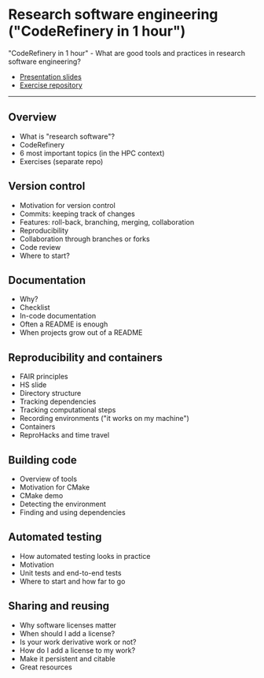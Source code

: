 # Research software engineering ("CodeRefinery in 1 hour")

"CodeRefinery in 1 hour" - What are good tools and practices in research software engineering?

- [Presentation slides](https://cicero.xyz/v3/remark/0.14.0/github.com/coderefinery/research-software-engineering/main/presentation.md/)
- [Exercise repository](https://coderefinery.github.io/research-software-engineering/)

---

## Overview

- What is "research software"?
- CodeRefinery
- 6 most important topics (in the HPC context)
- Exercises (separate repo)


## Version control

- Motivation for version control
- Commits: keeping track of changes
- Features: roll-back, branching, merging, collaboration
- Reproducibility
- Collaboration through branches or forks
- Code review
- Where to start?


## Documentation

- Why?
- Checklist
- In-code documentation
- Often a README is enough
- When projects grow out of a README


## Reproducibility and containers

- FAIR principles
- HS slide
- Directory structure
- Tracking dependencies
- Tracking computational steps
- Recording environments ("it works on my machine")
- Containers
- ReproHacks and time travel


## Building code

- Overview of tools
- Motivation for CMake
- CMake demo
- Detecting the environment
- Finding and using dependencies


## Automated testing

- How automated testing looks in practice
- Motivation
- Unit tests and end-to-end tests
- Where to start and how far to go


## Sharing and reusing

- Why software licenses matter
- When should I add a license?
- Is your work derivative work or not?
- How do I add a license to my work?
- Make it persistent and citable
- Great resources
